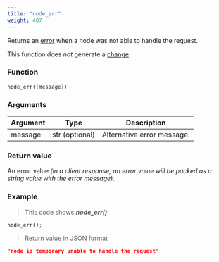 ```yaml
---
title: "node_err"
weight: 407
---
```


Returns an [error](../../data-types/error) when a node was not able to handle the request.

This function does *not* generate a [change](../../overview/changes).

### Function

`node_err([message])`

### Arguments

Argument | Type | Description
-------- | ---- | -----------
message | str (optional) | Alternative error message.

### Return value

An error value *(in a client response, an error value will be packed as a string value with the error message)*.

### Example

> This code shows ***node_err()***:

```thingsdb,json_response
node_err();
```

> Return value in JSON format

```json
"node is temporary unable to handle the request"
```
